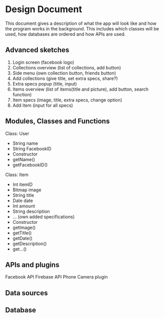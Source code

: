 # Design Document
This document gives a description of what the app will look like and how the program works in the background. This includes which classes will be used, how databases are ordered and how APIs are used.

Advanced sketches
-----------------
1.	Login screen (facebook logo)
2.	Collections overview (list of collections, add button)
3.	Side menu (own collection button, friends button)
4.	Add collections (give title, set extra specs, share?)
5.	Extra specs popup (title, input)
6.	Items overview (list of items(title and picture), add button, search function)
7.	Item specs (image, title, extra specs, change option)
8.	Add item (input for all specs)

Modules, Classes and Functions 
------------------------------
Class: User
-	String name
-	String FacebookID
-	Constructor
-	getName()
-	getFacebookID()

Class: Item
-	Int itemID
-	Bitmap image
-	String title
-	Date date
-	Int amount
-	String description
-	… (own added specifications)
-	Constructor
-	getImage()
-	getTitle()
-	getDate()
-	getDescription()
-	get…()

APIs and plugins
-------------------
Facebook API
Firebase API
Phone Camera plugin

Data sources
----------------


Database
---------

